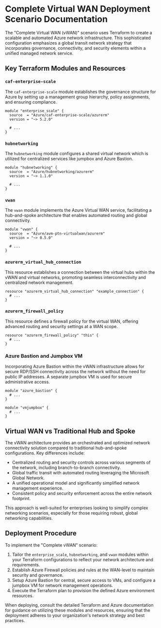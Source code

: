 
# Complete Virtual WAN Deployment Scenario Documentation

The "Complete Virtual WAN (vWAN)" scenario uses Terraform to create a scalable and automated Azure network infrastructure. This sophisticated configuration emphasizes a global transit network strategy that incorporates governance, connectivity, and security elements within a unified managed network service.

## Key Terraform Modules and Resources

### `caf-enterprise-scale`

The `caf-enterprise-scale` module establishes the governance structure for Azure by setting up a management group hierarchy, policy assignments, and ensuring compliance.

```hcl
module "enterprise_scale" {
  source  = "Azure/caf-enterprise-scale/azurerm"
  version = "~> 5.2.0"
  
  # ...
}
```

### `hubnetworking`

The `hubnetworking` module configures a shared virtual network which is utilized for centralized services like jumpbox and Azure Bastion.

```hcl
module "hubnetworking" {
  source  = "Azure/hubnetworking/azurerm"
  version = "~> 1.1.0"
  
  # ...
}
```

### `vwan`

The `vwan` module implements the Azure Virtual WAN service, facilitating a hub-and-spoke architecture that enables automated routing and global connectivity.

```hcl
module "vwan" {
  source  = "Azure/avm-ptn-virtualwan/azurerm"
  version = "~> 0.5.0"
  
  # ...
}
```

### `azurerm_virtual_hub_connection`

This resource establishes a connection between the virtual hubs within the vWAN and virtual networks, promoting seamless interconnectivity and centralized network management.

```hcl
resource "azurerm_virtual_hub_connection" "example_connection" {
  # ...
}
```

### `azurerm_firewall_policy`

This resource defines a firewall policy for the virtual WAN, offering advanced routing and security settings at a WAN scope.

```hcl
resource "azurerm_firewall_policy" "this" {
  # ...
}
```

### Azure Bastion and Jumpbox VM

Incorporating Azure Bastion within the vWAN infrastructure allows for secure RDP/SSH connectivity across the network without the need for public IP addresses. A separate jumpbox VM is used for secure administrative access.

```hcl
module "azure_bastion" {
  # ...
}

module "vmjumpbox" {
  # ...
}
```

## Virtual WAN vs Traditional Hub and Spoke

The vWAN architecture provides an orchestrated and optimized network connectivity solution compared to traditional hub-and-spoke configurations. Key differences include:

- Centralized routing and security controls across various segments of the network, including branch-to-branch connectivity.
- Global traffic transit with automated routing leveraging the Microsoft Global Network.
- A unified operational model and significantly simplified network management experience.
- Consistent policy and security enforcement across the entire network footprint.

This approach is well-suited for enterprises looking to simplify complex networking scenarios, especially for those requiring robust, global networking capabilities.

## Deployment Procedure

To implement the "Complete vWAN" scenario:

1. Tailor the `enterprise_scale`, `hubnetworking`, and `vwan` modules within your Terraform configurations to reflect your network architecture and requirements.
2. Establish Azure Firewall policies and rules at the WAN-level to maintain security and governance.
3. Setup Azure Bastion for central, secure access to VMs, and configure a jumpbox VM for network management operations.
4. Execute the Terraform plan to provision the defined Azure environment resources.

When deploying, consult the detailed Terraform and Azure documentation for guidance on utilizing these modules and resources, ensuring that the deployment adheres to your organization's network strategy and best practices.